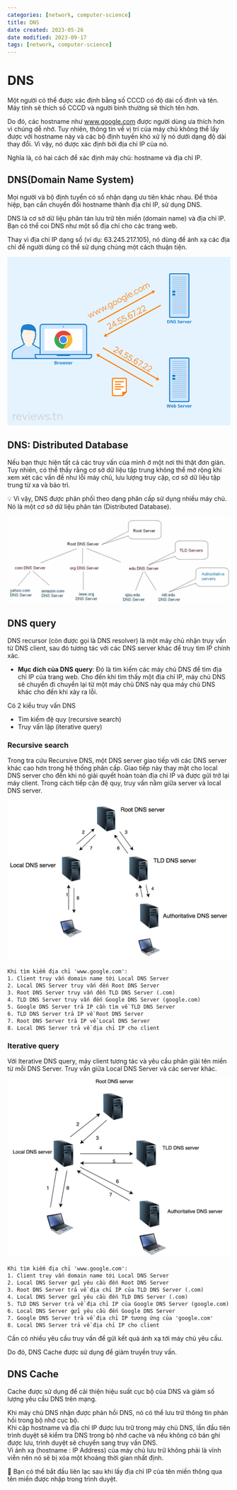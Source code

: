 ```yaml
---
categories: [network, computer-science]
title: DNS
date created: 2023-05-26
date modified: 2023-09-17
tags: [network, computer-science]
---
```


# DNS

Một người có thể được xác định bằng số CCCD có độ dài cố định và tên. Máy tính sẽ thích số CCCD và người bình thường sẽ thích tên hơn.

Do đó, các hostname như www.google.com được người dùng ưa thích hơn vì chúng dễ nhớ. Tuy nhiên, thông tin về vị trí của máy chủ không thể lấy được với hostname này và các bộ định tuyến khó xử lý nó dưới dạng độ dài thay đổi. Vì vậy, nó được xác định bởi địa chỉ IP của nó.

Nghĩa là, có hai cách để xác định máy chủ: hostname và địa chỉ IP.

## DNS(Domain Name System)

Mọi người và bộ định tuyến có số nhận dạng ưu tiên khác nhau. Để thỏa hiệp, bạn cần chuyển đổi hostname thành địa chỉ IP, sử dụng DNS.

DNS là cơ sở dữ liệu phân tán lưu trữ tên miền (domain name) và địa chỉ IP. Bạn có thể coi DNS như một sổ địa chỉ cho các trang web.

Thay vì địa chỉ IP dạng số (ví dụ: 63.245.217.105), nó dùng để ánh xạ các địa chỉ để người dùng có thể sử dụng chúng một cách thuận tiện.

![Pasted image 20230528144958](https://raw.githubusercontent.com/vanhung4499/images/master/snap/Pasted%20image%2020230528144958.png)

## DNS: Distributed Database

Nếu bạn thực hiện tất cả các truy vấn của mình ở một nơi thì thật đơn giản. Tuy nhiên, có thể thấy rằng cơ sở dữ liệu tập trung không thể mở rộng khi xem xét các vấn đề như lỗi máy chủ, lưu lượng truy cập, cơ sở dữ liệu tập trung từ xa và bảo trì.

💡 Vì vậy, DNS được phân phối theo dạng phân cấp sử dụng nhiều máy chủ. Nó là một cơ sở dữ liệu phân tán (Distributed Database).

![Pasted image 20230526185431](https://raw.githubusercontent.com/vanhung4499/images/master/snap/Pasted%20image%2020230526185431.png)

## DNS query

DNS recursor (còn được gọi là DNS resolver) là một máy chủ nhận truy vấn từ DNS client, sau đó tương tác với các DNS server khác để truy tìm IP chính xác.

- **Mục đích của DNS query**: Đó là tìm kiếm các máy chủ DNS để tìm địa chỉ IP của trang web. Cho đến khi tìm thấy một địa chỉ IP, máy chủ DNS sẽ chuyển đi chuyển lại từ một máy chủ DNS này qua máy chủ DNS khác cho đến khi xảy ra lỗi.  

Có 2 kiểu truy vấn DNS

- Tìm kiếm đệ quy (recursive search)
- Truy vấn lặp (iterative query)

### Recursive search

Trong tra cứu Recursive DNS, một DNS server giao tiếp với các DNS server khác cao hơn trong hệ thống phân cấp. Giao tiếp này thay mặt cho local DNS server cho đến khi nó giải quyết hoàn toàn địa chỉ IP và được gửi trở lại máy client. Trong cách tiếp cận đệ quy, truy vấn nằm giữa server và local DNS server.

![recursive-dns-lookup 1](https://raw.githubusercontent.com/vanhung4499/images/master/snap/recursive-dns-lookup%201.png)

```
Khi tìm kiếm địa chỉ 'www.google.com':
1. Client truy vấn domain name tới Local DNS Server
2. Local DNS Server truy vấn đến Root DNS Server
3. Root DNS Server truy vấn đến TLD DNS Server (.com)
4. TLD DNS Server truy vấn đến Google DNS Server (google.com)
5. Google DNS Server trả IP cần tìm về TLD DNS Server
6. TLD DNS Server trả IP về Root DNS Server
7. Root DNS Server trả IP về Local DNS Server
8. Local DNS Server trả về địa chỉ IP cho client
```

### Iterative query

Với Iterative DNS query, máy client tương tác và yêu cầu phân giải tên miền từ mỗi DNS Server. Truy vấn giữa Local DNS Server và các server khác.

![iterative-dns-lookup](https://raw.githubusercontent.com/vanhung4499/images/master/snap/iterative-dns-lookup.png)

```
Khi tìm kiếm địa chỉ 'www.google.com':
1. Client truy vấn domain name tới Local DNS Server
2. Local DNS Server gửi yêu cầu đến Root DNS Server
3. Root DNS Server trả về địa chỉ IP của TLD DNS Server (.com)
4. Local DNS Server gửi yêu cầu đến TLD DNS Server (.com)
5. TLD DNS Server trả về địa chỉ IP của Google DNS Server (google.com)
6. Local DNS Server gửi yêu cầu đến Google DNS Server
7. Google DNS Server trả về địa chỉ IP tương ứng của 'google.com'
8. Local DNS Server trả về địa chỉ IP cho client
```

Cần có nhiều yêu cầu truy vấn để gửi kết quả ánh xạ tới máy chủ yêu cầu.

Do đó, DNS Cache được sử dụng để giảm truyền truy vấn.

## DNS Cache

Cache được sử dụng để cải thiện hiệu suất cục bộ của DNS và giảm số lượng yêu cầu DNS trên mạng.

Khi máy chủ DNS nhận được phản hồi DNS, nó có thể lưu trữ thông tin phản hồi trong bộ nhớ cục bộ.  
Khi cặp hostname và địa chỉ IP được lưu trữ trong máy chủ DNS, lần đầu tiên trình duyệt sẽ kiểm tra DNS trong bộ nhớ cache và nếu không có bản ghi được lưu, trình duyệt sẽ chuyển sang truy vấn DNS.  
Vì ánh xạ (hostname : IP Address) của máy chủ lưu trữ không phải là vĩnh viễn nên nó sẽ bị xóa một khoảng thời gian nhất định.

🎯 Bạn có thể bắt đầu liên lạc sau khi lấy địa chỉ IP của tên miền thông qua tên miền được nhập trong trình duyệt.
